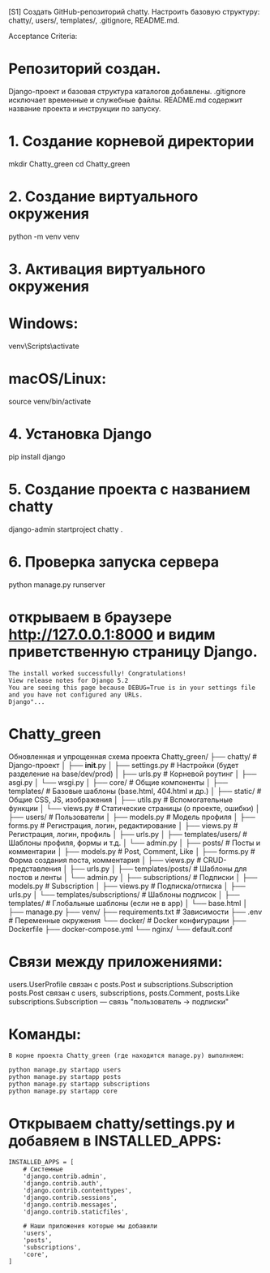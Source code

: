 [S1] Создать GitHub-репозиторий chatty. Настроить базовую структуру: chatty/, users/, templates/, .gitignore, README.md.

Acceptance Criteria:

# Репозиторий создан.
Django-проект и базовая структура каталогов добавлены.
.gitignore исключает временные и служебные файлы.
README.md содержит название проекта и инструкции по запуску.

# 1. Создание корневой директории
mkdir Chatty_green
cd Chatty_green

# 2. Создание виртуального окружения
python -m venv venv

# 3. Активация виртуального окружения
# Windows:
venv\Scripts\activate
# macOS/Linux:
source venv/bin/activate

# 4. Установка Django
pip install django

# 5. Создание проекта с названием chatty
django-admin startproject chatty .

# 6. Проверка запуска сервера
python manage.py runserver
# открываем в браузере http://127.0.0.1:8000 и видим приветственную страницу Django.
```
The install worked successfully! Congratulations!
View release notes for Django 5.2
You are seeing this page because DEBUG=True is in your settings file and you have not configured any URLs.
Django"...
```
# Chatty_green
Обновленная и упрощенная схема проекта
Chatty_green/
├── chatty/                          # Django-проект
│   ├── __init__.py
│   ├── settings.py                  # Настройки (будет разделение на base/dev/prod)
│   ├── urls.py                      # Корневой роутинг
│   ├── asgi.py
│   └── wsgi.py
│
├── core/                            # Общие компоненты
│   ├── templates/                   # Базовые шаблоны (base.html, 404.html и др.)
│   ├── static/                      # Общие CSS, JS, изображения
│   ├── utils.py                     # Вспомогательные функции
│   └── views.py                     # Статические страницы (о проекте, ошибки)
│
├── users/                           # Пользователи
│   ├── models.py                    # Модель профиля
│   ├── forms.py                     # Регистрация, логин, редактирование
│   ├── views.py                     # Регистрация, логин, профиль
│   ├── urls.py
│   ├── templates/users/             # Шаблоны профиля, формы и т.д.
│   └── admin.py
│
├── posts/                           # Посты и комментарии
│   ├── models.py                    # Post, Comment, Like
│   ├── forms.py                     # Форма создания поста, комментария
│   ├── views.py                     # CRUD-представления
│   ├── urls.py
│   ├── templates/posts/            # Шаблоны для постов и ленты
│   └── admin.py
│
├── subscriptions/                  # Подписки
│   ├── models.py                    # Subscription
│   ├── views.py                     # Подписка/отписка
│   ├── urls.py
│   └── templates/subscriptions/    # Шаблоны подписок
│
├── templates/                      # Глобальные шаблоны (если не в app)
│   └── base.html
│
├── manage.py
├── venv/
├── requirements.txt                # Зависимости
├── .env                            # Переменные окружения
└── docker/                         # Docker конфигурации
    ├── Dockerfile
    ├── docker-compose.yml
    └── nginx/
        └── default.conf

# Связи между приложениями:

users.UserProfile связан с posts.Post и subscriptions.Subscription
posts.Post связан с users, subscriptions, posts.Comment, posts.Like
subscriptions.Subscription — связь "пользователь → подписки"

# Команды:
```
В корне проекта Chatty_green (где находится manage.py) выполняем:

python manage.py startapp users
python manage.py startapp posts
python manage.py startapp subscriptions
python manage.py startapp core
```
# Открываем chatty/settings.py и добавяем в INSTALLED_APPS:

```
INSTALLED_APPS = [
    # Системные
    'django.contrib.admin',
    'django.contrib.auth',
    'django.contrib.contenttypes',
    'django.contrib.sessions',
    'django.contrib.messages',
    'django.contrib.staticfiles',

    # Наши приложения которые мы добавили 
    'users',
    'posts',
    'subscriptions',
    'core',
]
```

